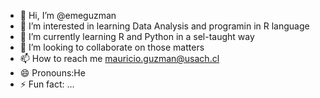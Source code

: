 - 👋 Hi, I’m @emeguzman
- 👀 I’m interested in learning Data Analysis and programin in R language
- 🌱 I’m currently learning R and Python in a sel-taught way
- 💞️ I’m looking to collaborate on those matters
- 📫 How to reach me mauricio.guzman@usach.cl
- 😄 Pronouns:He
- ⚡ Fun fact: ...

<!---
emeguzman/emeguzman is a ✨ special ✨ repository because its `README.md` (this file) appears on your GitHub profile.
You can click the Preview link to take a look at your changes.
--->
